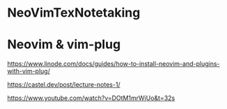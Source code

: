 # NeoVimTexNotetaking

# Neovim & vim-plug
https://www.linode.com/docs/guides/how-to-install-neovim-and-plugins-with-vim-plug/

https://castel.dev/post/lecture-notes-1/

https://www.youtube.com/watch?v=DOtM1mrWjUo&t=32s
